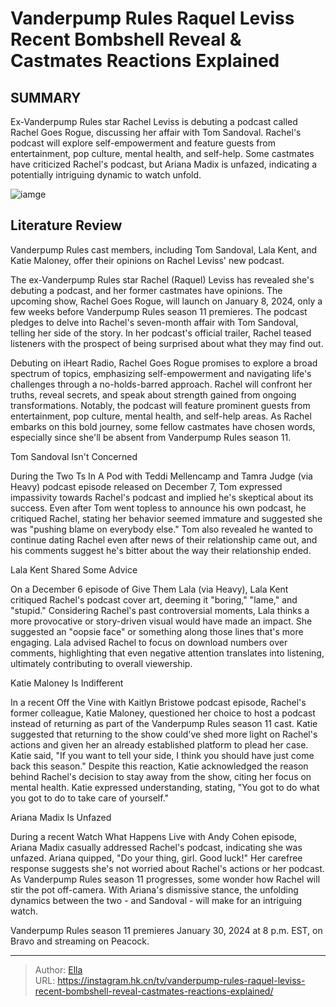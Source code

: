 # Vanderpump Rules Raquel Leviss  Recent Bombshell Reveal &amp; Castmates  Reactions Explained


## SUMMARY 



  Ex-Vanderpump Rules star Rachel Leviss is debuting a podcast called Rachel Goes Rogue, discussing her affair with Tom Sandoval.   Rachel&#39;s podcast will explore self-empowerment and feature guests from entertainment, pop culture, mental health, and self-help.   Some castmates have criticized Rachel&#39;s podcast, but Ariana Madix is unfazed, indicating a potentially intriguing dynamic to watch unfold.  

![iamge](https://static1.srcdn.com/wordpress/wp-content/uploads/2023/12/raquel-leviss-vanderpump-rules-montage-pink-and-purple-tones-raquel-with-three-different-expressions.jpg)

## Literature Review
Vanderpump Rules cast members, including Tom Sandoval, Lala Kent, and Katie Maloney, offer their opinions on Rachel Leviss&#39; new podcast.




The ex-Vanderpump Rules star Rachel (Raquel) Leviss has revealed she&#39;s debuting a podcast, and her former castmates have opinions. The upcoming show, Rachel Goes Rogue, will launch on January 8, 2024, only a few weeks before Vanderpump Rules season 11 premieres. The podcast pledges to delve into Rachel&#39;s seven-month affair with Tom Sandoval, telling her side of the story. In her podcast&#39;s official trailer, Rachel teased listeners with the prospect of being surprised about what they may find out.




Debuting on iHeart Radio, Rachel Goes Rogue promises to explore a broad spectrum of topics, emphasizing self-empowerment and navigating life&#39;s challenges through a no-holds-barred approach. Rachel will confront her truths, reveal secrets, and speak about strength gained from ongoing transformations. Notably, the podcast will feature prominent guests from entertainment, pop culture, mental health, and self-help areas. As Rachel embarks on this bold journey, some fellow castmates have chosen words, especially since she&#39;ll be absent from Vanderpump Rules season 11.


 Tom Sandoval Isn&#39;t Concerned 
          

During the Two Ts In A Pod with Teddi Mellencamp and Tamra Judge (via Heavy) podcast episode released on December 7, Tom expressed impassivity towards Rachel&#39;s podcast and implied he&#39;s skeptical about its success. Even after Tom went topless to announce his own podcast, he critiqued Rachel, stating her behavior seemed immature and suggested she was &#34;pushing blame on everybody else.&#34; Tom also revealed he wanted to continue dating Rachel even after news of their relationship came out, and his comments suggest he&#39;s bitter about the way their relationship ended.






 Lala Kent Shared Some Advice 
          

On a December 6 episode of Give Them Lala (via Heavy), Lala Kent critiqued Rachel&#39;s podcast cover art, deeming it &#34;boring,&#34; &#34;lame,&#34; and &#34;stupid.&#34; Considering Rachel&#39;s past controversial moments, Lala thinks a more provocative or story-driven visual would have made an impact. She suggested an &#34;oopsie face&#34; or something along those lines that&#39;s more engaging. Lala advised Rachel to focus on download numbers over comments, highlighting that even negative attention translates into listening, ultimately contributing to overall viewership.



 Katie Maloney Is Indifferent 

 




In a recent Off the Vine with Kaitlyn Bristowe podcast episode, Rachel&#39;s former colleague, Katie Maloney, questioned her choice to host a podcast instead of returning as part of the Vanderpump Rules season 11 cast. Katie suggested that returning to the show could&#39;ve shed more light on Rachel&#39;s actions and given her an already established platform to plead her case. Katie said, &#34;If you want to tell your side, I think you should have just come back this season.&#34; Despite this reaction, Katie acknowledged the reason behind Rachel&#39;s decision to stay away from the show, citing her focus on mental health. Katie expressed understanding, stating, &#34;You got to do what you got to do to take care of yourself.&#34;



 Ariana Madix Is Unfazed 
          

During a recent Watch What Happens Live with Andy Cohen episode, Ariana Madix casually addressed Rachel&#39;s podcast, indicating she was unfazed. Ariana quipped, &#34;Do your thing, girl. Good luck!&#34; Her carefree response suggests she&#39;s not worried about Rachel&#39;s actions or her podcast. As Vanderpump Rules season 11 progresses, some wonder how Rachel will stir the pot off-camera. With Ariana&#39;s dismissive stance, the unfolding dynamics between the two - and Sandoval - will make for an intriguing watch.










Vanderpump Rules season 11 premieres January 30, 2024 at 8 p.m. EST, on Bravo and streaming on Peacock.






---

> Author: [Ella](https://instagram.hk.cn/)  
> URL: https://instagram.hk.cn/tv/vanderpump-rules-raquel-leviss-recent-bombshell-reveal-castmates-reactions-explained/  

